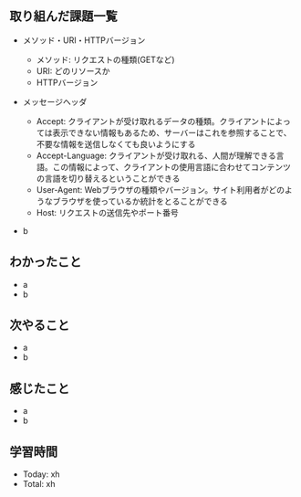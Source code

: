 ## 取り組んだ課題一覧
- メソッド・URI・HTTPバージョン
  - メソッド: リクエストの種類(GETなど)
  - URI: どのリソースか
  - HTTPバージョン
- メッセージヘッダ
  - Accept: クライアントが受け取れるデータの種類。クライアントによっては表示できない情報もあるため、サーバーはこれを参照することで、不要な情報を送信しなくても良いようにする
  - Accept-Language: クライアントが受け取れる、人間が理解できる言語。この情報によって、クライアントの使用言語に合わせてコンテンツの言語を切り替えるということができる
  - User-Agent: Webブラウザの種類やバージョン。サイト利用者がどのようなブラウザを使っているか統計をとることができる
  - Host: リクエストの送信先やポート番号
   
- b
## わかったこと
- a
- b
## 次やること
- a
- b
## 感じたこと
- a
- b
## 学習時間
- Today: xh
- Total: xh

